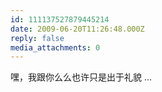 ```yaml
---
id: 111137527879445214
date: 2009-06-20T11:26:48.000Z
reply: false
media_attachments: 0
---
```


嘿，我跟你么么也许只是出于礼貌 ...

